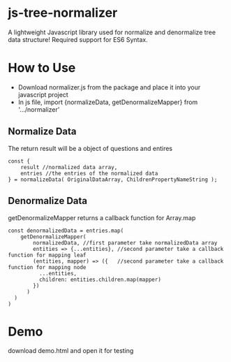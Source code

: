 # js-tree-normalizer
A lightweight Javascript library used for normalize and denormalize tree data structure! Required support for ES6 Syntax.


# How to Use
* Download normalizer.js from the package and place it into your javascript project
* In js file, import {normalizeData, getDenormalizeMapper} from '.../normalizer'

## Normalize Data
The return result will be a object of questions and entires
```
const {
    result //normalized data array,
    entries //the entries of the normalized data
} = normalizeData( OriginalDataArray, ChildrenPropertyNameString );
```

## Denormalize Data
getDenormalizeMapper returns a callback function for Array.map
```
const denormalizedData = entries.map(
    getDenormalizeMapper(
        normalizedData, //first parameter take normalizedData array
        entities => {...entities}, //second parameter take a callback function for mapping leaf
        (entities, mapper) => ({   //second parameter take a callback function for mapping node
          ...entities,
          children: entities.children.map(mapper)
        })
      )
  )
)
```
# Demo 
download demo.html and open it for testing

